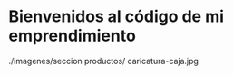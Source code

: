 <h1>Bienvenidos al código de mi emprendimiento</h1>

<img>./imagenes/seccion productos/ caricatura-caja.jpg</img>
